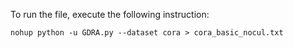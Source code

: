 To run the file, execute the following instruction:
```
nohup python -u GDRA.py --dataset cora > cora_basic_nocul.txt
```